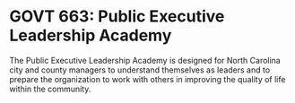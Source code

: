 # GOVT 663: Public Executive Leadership Academy

The Public Executive Leadership Academy is designed for North Carolina city and county managers to understand themselves as leaders and to prepare the organization to work with others in improving the quality of life within the community.